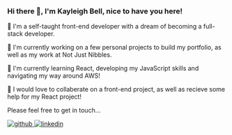 ### Hi there 👋, I'm Kayleigh Bell, nice to have you here!

 🔭 I'm a self-taught front-end developer with a dream of becoming a full-stack developer.

 🌱 I'm currently working on a few personal projects to build my portfolio, as well as my work at Not Just Nibbles.

 🤔 I'm currently learning React, developing my JavaScript skills and navigating my way around AWS!

 👯 I would love to collaberate on a front-end project, as well as recieve some help for my React project!

Please feel free to get in touch...

<a href="https://github.com/kayleigh324">
<img src="https://camo.githubusercontent.com/b2d1ae072c968dbeaf2232f0e1071ae5a7b218b11caec1ae5c69c10ef370a3cc/68747470733a2f2f696d672e736869656c64732e696f2f62616467652f6769746875622d2532333234323932652e7376673f267374796c653d666f722d7468652d6261646765266c6f676f3d676974687562266c6f676f436f6c6f723d7768697465" alt="github" data-canonical-src="https://img.shields.io/badge/github-%2324292e.svg?&amp;style=for-the-badge&amp;logo=github&amp;logoColor=white" style="max-width:100%;">
 <a/>
 
 <a href="https://www.linkedin.com/in/kayleigh-bell-7b4b5bb2/" rel="nofollow">
 <img src="https://camo.githubusercontent.com/5e3d78e5310a41c0667e07077cf93596229de398b154b83885dc068874ed5365/68747470733a2f2f696d672e736869656c64732e696f2f62616467652f6c696e6b6564696e2d2532333145373742352e7376673f267374796c653d666f722d7468652d6261646765266c6f676f3d6c696e6b6564696e266c6f676f436f6c6f723d7768697465" alt="linkedin" data-canonical-src="https://img.shields.io/badge/linkedin-%231E77B5.svg?&amp;style=for-the-badge&amp;logo=linkedin&amp;logoColor=white" style="max-width:100%;">
 </a>
<!--
**kayleigh324/kayleigh324** is a ✨ _special_ ✨ repository because its `README.md` (this file) appears on your GitHub profile.

Here are some ideas to get you started:

- 🔭 I’m currently working on ... a few personal projects to build my portfolio
- 🌱 I’m currently learning ... React, AWS
- 👯 I’m looking to collaborate on ... front-end projects, mainly using React
- 🤔 I’m looking for help with ... building the back-end of one of my projects
- 💬 Ask me about ... front-end development
- 📫 How to reach me: ... kayleightuppen@gmail.com, or LinkedIn kayleigh324
- 😄 Pronouns: ... she/her
